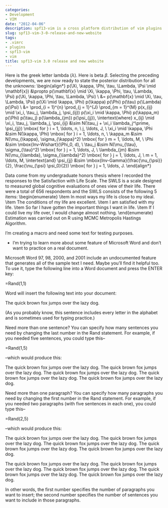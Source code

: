 ```yaml
---
categories:
- Development
- VIM
date: "2012-04-06"
description: spf13-vim is a cross platform distribution of vim plugins and resources for Vim.
slug: spf13-vim-3-0-release-and-new-website
tags:
- .vimrc
- plugins
- spf13-vim
- vim
title: spf13-vim 3.0 release and new website
---
```


Here is the greek letter lambda ($\lambda$). Here is beta $\beta$. Selecting the preceding developments, we are now ready to state the posterior distribution for all the unknowns:
\begin{align*}
	p(\Xi, \kappa, \Phi, \tau, \Lambda, \Psi \mid \mathbf{x}) &\propto p(\mathbf{x} \mid \Xi, \kappa, \Phi, \tau, \Lambda, \Psi) p(\Xi, \kappa, \Phi, \tau, \Lambda, \Psi) \\
	&= p(\mathbf{x} \mid \Xi, \tau, \Lambda, \Psi) p(\Xi \mid \kappa, \Phi) p(\kappa) p(\Phi) p(\tau) p(\Lambda) p(\Psi) \\
	&= \prod_{i = 1}^{n} \prod_{j = 1}^{J} \prod_{m = 1}^{M} p(x_{ij} \mid \xi_i, \tau_j, \lambda_j, \psi_{ij}) p(\xi_i \mid \kappa, \Phi) p(\kappa_m) p(\Phi) p(\tau_j) p(\lambda_{jm}) p(\psi_{jj}), 
	\intertext{where}
	x_{ij} \mid \xi_i, \tau_j, \lambda_j, \psi_{ij} &\sim N(\tau_j + \xi_i \lambda_j^\prime, \psi_{jj}) \mbox{ for } i = 1, \ldots, n, \ j, \ldots, J, \\
	\xi_i \mid \kappa, \Phi &\sim N(\kappa, \Phi) \mbox{ for } i = 1, \ldots, n, \\
	\kappa_m &\sim N(\mu_{\kappa}, \sigma_{\kappa}^2) \mbox{ for } m = 1, \ldots, M, \\
	\Phi &\sim \mbox{Inv-Wishart}(\Phi_0, d), \\
	\tau_j &\sim N(\mu_{\tau}, \sigma_{\tau}^2) \mbox{ for } j = 1, \ldots, J, \\
	\lambda_{jm} &\sim N(\mu_{\lambda}, \sigma_{\lambda}^2) \mbox{ for } j = 1, \ldots, J, \ m = 1, \ldots, M, 
	\intertext{and}
	\psi_{jj} &\sim \mbox{Inv-Gamma}(\frac{\nu_{\psi}}{2}, \frac{\nu_{\psi} \psi_0}{2}) \mbox{ for } j = 1, \ldots, J.
\end{align*}

Data come from my undergraduate honors thesis where I recorded the responses to the Satisfaction with Life Scale. The SWLS is a scale designed to measured global cognitive evaluations of ones view of their life. There were a total of 656 respondents and the SWLS consists of the following 5 items:
	\begin{enumerate}
		\item In most ways my life is close to my ideal. 
		\item The conditions of my life are excellent.
		\item I am satisfied with my life.
		\item So far I have gotten the important things I want in life.
		\item If I could live my life over, I would change almost nothing.
	\end{enumerate}
Estimation was carried out on R using MCMC Metropolis Hastings Algorithm.

 I’m creating a macro and need some text for testing purposes.

* I’m trying to learn more about some feature of Microsoft Word and don’t want to practice on a real document.

Microsoft Word 97, 98, 2000, and 2001 include an undocumented feature that generates all of the sample text I need. Maybe you’ll find it helpful too. To use it, type the following line into a Word document and press the ENTER key:

=Rand(1,1)

Word will insert the following text into your document:

The quick brown fox jumps over the lazy dog.

(As you probably know, this sentence includes every letter in the alphabet and is sometimes used for typing practice.)

Need more than one sentence? You can specify how many sentences you need by changing the last number in the Rand statement. For example, if you needed five sentences, you could type this–

=Rand(1,5)

–which would produce this:

The quick brown fox jumps over the lazy dog. The quick brown fox jumps over the lazy dog. The quick brown fox jumps over the lazy dog. The quick brown fox jumps over the lazy dog. The quick brown fox jumps over the lazy dog.

Need more than one paragraph? You can specify how many paragraphs you need by changing the first number in the Rand statement. For example, if you needed two paragraphs (with five sentences in each one), you could type this–

=Rand(2,5)

–which would produce this:

The quick brown fox jumps over the lazy dog. The quick brown fox jumps over the lazy dog. The quick brown fox jumps over the lazy dog. The quick brown fox jumps over the lazy dog. The quick brown fox jumps over the lazy dog.

The quick brown fox jumps over the lazy dog. The quick brown fox jumps over the lazy dog. The quick brown fox jumps over the lazy dog. The quick brown fox jumps over the lazy dog. The quick brown fox jumps over the lazy dog.

In other words, the first number specifies the number of paragraphs you want to insert; the second number specifies the number of sentences you want to include in those paragraphs.

